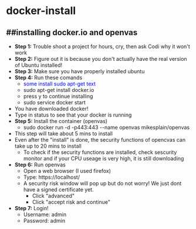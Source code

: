 # docker-install
##installing docker.io and openvas
---
* **Step 1:** Trouble shoot a project for hours, cry, then ask Codi why it won't work
* **Step 2:** Figure out it is because you don't actually have the real version of Ubuntu installed!
* **Step 3:** Make sure you have properly installed ubuntu
* **Step 4:** Run these comands
  *  <span style="color:blue">some install sudo apt-get text</span>
  * sudo apt-get install docker.io
  * press y to continue installing
  * sudo service docker start
* You have downloaded docker! 
* Type in status to see that your docker is running
* **Step 5:** Install the container (openvas)
  * sudo docker run -d -p443:443 --name openvas mikesplain/openvas
* This step will take about 5 mins to install
* Even after the "install" is done, the security functions of opencvas can take up to 20 mins to install
   * To check if the security functions are installed, check sescurity monitor and if your CPU useage is very high, it is still downloading
* **Step 6:** Run openvas
   * Open a web browser (I used firefox)
   * Type: https://localhost/
   * A security risk window will pop up but do not worry! We just dont have a signed certificate yet.
       * Click "advanced"
       * Click "accept risk and continue"
* **Step 7:** Login!
   * Username: admin
   * Password: admin
